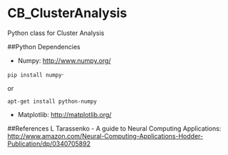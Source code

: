 # CB_ClusterAnalysis
Python class for Cluster Analysis

##Python Dependencies
+ Numpy: http://www.numpy.org/

`pip install numpy`⋅

or

`apt-get install python-numpy`

+ Matplotlib: http://matplotlib.org/


##References
L Tarassenko - A guide to Neural Computing Applications: http://www.amazon.com/Neural-Computing-Applications-Hodder-Publication/dp/0340705892
